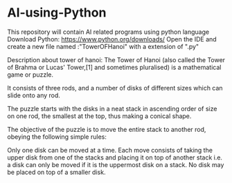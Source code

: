 # AI-using-Python
This repository will contain AI related programs using python language 
Download Python: https://www.python.org/downloads/ Open the IDE and create a new file named :"TowerOFHanoi" with a extension of ".py"

Description about tower of hanoi: The Tower of Hanoi (also called the Tower of Brahma or Lucas' Tower,[1] and sometimes pluralised) is a mathematical game or puzzle.

It consists of three rods, and a number of disks of different sizes which can slide onto any rod.

The puzzle starts with the disks in a neat stack in ascending order of size on one rod, the smallest at the top, thus making a conical shape.

The objective of the puzzle is to move the entire stack to another rod, obeying the following simple rules:

Only one disk can be moved at a time.
Each move consists of taking the upper disk from one of the stacks and placing it on top of another stack i.e. a disk can only be moved if it is the uppermost disk on a stack.
No disk may be placed on top of a smaller disk.
